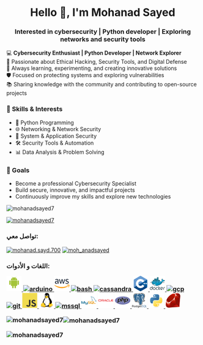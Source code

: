 <h1 align="center">Hello 👋, I'm Mohanad Sayed</h1>
<h3 align="center">Interested in cybersecurity | Python developer | Exploring networks and security tools</h3>

💻 **Cybersecurity Enthusiast | Python Developer | Network Explorer**  
🔐 Passionate about Ethical Hacking, Security Tools, and Digital Defense  
🚀 Always learning, experimenting, and creating innovative solutions  
🛡️ Focused on protecting systems and exploring vulnerabilities  
📚 Sharing knowledge with the community and contributing to open-source projects  

### 🔧 Skills & Interests
- 🐍 Python Programming  
- 🌐 Networking & Network Security  
- 💾 System & Application Security  
- 🛠️ Security Tools & Automation  
- 📊 Data Analysis & Problem Solving  

### 🌟 Goals
- Become a professional Cybersecurity Specialist  
- Build secure, innovative, and impactful projects  
- Continuously improve my skills and explore new technologies  

<p align="left"> <img src="https://komarev.com/ghpvc/?username=mohanadsayed7&label=Profile%20views&color=0e75b6&style=flat" alt="mohanadsayed7" /> </p>

<p align="left"> <a href="https://github.com/ryo-ma/github-profile-trophy"><img src="https://github-profile-trophy.vercel.app/?username=mohanadsayed7" alt="mohanadsayed7" /></a> </p>

<h3 align="left">تواصل معي:</h3>
<p align="left">
<a href="https://fb.com/mohanad.sayd.700" الهدف="فارغ"><img align="center" src="https://raw.githubusercontent.com/rahuldkjain/github-profile-readme-generator/master/src/images/icons/Social/facebook.svg" alt="mohanad.sayd.700" height="30" width="40" /></a>
<a href="https://instagram.com/moh_anadsayed" target="blank"><img align="center" src="https://raw.githubusercontent.com/rahuldkjain/github-profile-readme-generator/master/src/images/icons/Social/instagram.svg" alt="moh_anadsayed" height="30" width="40" /></a>
</p>

<h3 align="left">اللغات و الأدوات:
<p align="left"> <a href="https://developer.android.com" target="_blank" rel="noreferrer"> <img src="https://raw.githubusercontent.com/devicons/devicon/master/icons/android/android-original-wordmark.svg" alt="android" width="40" height="40"/> </a> <a href="https://www.arduino.cc/" target="_blank" rel="noreferrer"> <img src="https://cdn.worldvectorlogo.com/logos/arduino-1.svg" alt="arduino" width="40" height="40"/> </a> <a href="https://aws.amazon.com" target="_blank" rel="noreferrer"> <img src="https://raw.githubusercontent.com/devicons/devicon/master/icons/amazonwebservices/amazonwebservices-original-wordmark.svg" alt="aws" width="40" height="40"/> </a> <a href="https://www.gnu.org/software/bash/" target="_blank" rel="noreferrer"> <img src="https://www.vectorlogo.zone/logos/gnu_bash/gnu_bash-icon.svg" alt="bash" width="40" height="40"/> </a> <a href="https://cassandra.apache.org/" target="_blank" rel="noreferrer"> <img src="https://www.vectorlogo.zone/logos/apache_cassandra/apache_cassandra-icon.svg" alt="cassandra" width="40" height="40"/> </a> <a href="https://www.w3schools.com/cpp/" target="_blank" rel="noreferrer"> <img src="https://raw.githubusercontent.com/devicons/devicon/master/icons/cplusplus/cplusplus-original.svg" alt="cplusplus" width="40" height="40"/> </a> <a href="https://www.docker.com/" target="_blank" rel="noreferrer"> <img src="https://raw.githubusercontent.com/devicons/devicon/master/icons/docker/docker-original-wordmark.svg" alt="docker" width="40" height="40"/> </a> <a href="https://cloud.google.com" target="_blank" rel="noreferrer"> <img src="https://www.vectorlogo.zone/logos/google_cloud/google_cloud-icon.svg" alt="gcp" width="40" height="40"/> </a> <a href="https://git-scm.com/" target="_blank" rel="noreferrer"> <img src="https://www.vectorlogo.zone/logos/git-scm/git-scm-icon.svg" alt="git" width="40" height="40"/> </a> <a href="https://developer.mozilla.org/en-US/docs/Web/JavaScript" target="_blank" rel="noreferrer"> <img src="https://raw.githubusercontent.com/devicons/devicon/master/icons/javascript/javascript-original.svg" alt="javascript" width="40" height="40"/> </a> <a href="https://www.linux.org/" target="_blank" rel="noreferrer"> <img src="https://raw.githubusercontent.com/devicons/devicon/master/icons/linux/linux-original.svg" alt="linux" width="40" الارتفاع="40"/> </a> <a href="https://www.microsoft.com/en-us/sql-server" target="_blank" rel="noreferrer"> <img src="https://www.svgrepo.com/show/303229/microsoft-sql-server-logo.svg" alt="mssql" width="40" height="40"/> </a> <a href="https://www.mysql.com/" target="_blank" rel="noreferrer"> <img src="https://raw.githubusercontent.com/devicons/devicon/master/icons/mysql/mysql-original-wordmark.svg" alt="mysql" width="40" height="40"/> </a> <a href="https://www.oracle.com/" target="_blank" rel="noreferrer"> <img src="https://raw.githubusercontent.com/devicons/devicon/master/icons/oracle/oracle-original.svg" alt="oracle" width="40" height="40"/> </a> <a href="https://www.php.net" target="_blank" rel="noreferrer"> <img src="https://raw.githubusercontent.com/devicons/devicon/master/icons/php/php-original.svg" alt="php" width="40" height="40"/> </a> <a href="https://www.postgresql.org" target="_blank" rel="noreferrer"> <img src="https://raw.githubusercontent.com/devicons/devicon/master/icons/postgresql/postgresql-original-wordmark.svg" alt="postgresql" width="40" height="40"/> </a> <a href="https://www.python.org" target="_blank" rel="noreferrer"> <img src="https://raw.githubusercontent.com/devicons/devicon/master/icons/python/python-original.svg" alt="python" width="40" height="40"/> </a> <a href="https://www.ruby-lang.org/ar/" target="_blank" rel="noreferrer"> <img src="https://raw.githubusercontent.com/devicons/devicon/master/icons/ruby/ruby-original.svg" alt="ruby" width="40" height="40"/> </a> </p>

<p><img align="left" src="https://github-readme-stats.vercel.app/api/top-langs?username=mohanadsayed7&show_icons=true&locale=en&layout=compact" alt="mohanadsayed7" /></p>

<p> <img align="center" src="https://github-readme-stats.vercel.app/api?username=mohanadsayed7&show_icons=true&locale=en" alt="mohanadsayed7" /></p>

<p><img align="center" src="https://github-readme-streak-stats.herokuapp.com/?user=mohanadsayed7&" alt="mohanadsayed7" /></p>
